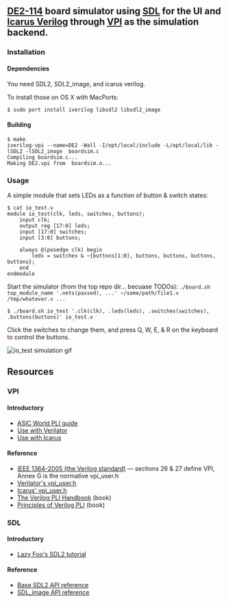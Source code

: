 ## [DE2-114][DE2] board simulator using [SDL][SDL] for the UI and [Icarus Verilog][iverilog] through [VPI][VPI] as the simulation backend.

[DE2]: http://de2-115.terasic.com/
[SDL]: https://www.libsdl.org/
[iverilog]: http://iverilog.icarus.com/
[VPI]: https://en.wikipedia.org/wiki/Verilog_Procedural_Interface

### Installation

#### Dependencies

You need SDL2, SDL2_image, and icarus verilog.

To install those on OS X with MacPorts:

```
$ sudo port install iverilog libsdl2 libsdl2_image
```

#### Building

```
$ make
iverilog-vpi --name=DE2 -Wall -I/opt/local/include -L/opt/local/lib -lSDL2 -lSDL2_image  boardsim.c
Compiling boardsim.c...
Making DE2.vpi from  boardsim.o...
```

### Usage

A simple module that sets LEDs as a function of button & switch states:

```
$ cat io_test.v
module io_test(clk, leds, switches, buttons);
	input clk;
	output reg [17:0] leds;
	input [17:0] switches;
	input [3:0] buttons;

	always @(posedge clk) begin
		leds = switches & ~{buttons[1:0], buttons, buttons, buttons, buttons};
	end
endmodule
```

Start the simulator (from the top repo dir... becuase TODOs): `./board.sh top_module_name '.nets(passed), ...' ~/some/path/file1.v /tmp/whatever.v ...`

```
$ ./board.sh io_test '.clk(clk), .leds(leds), .switches(switches), .buttons(buttons)' io_test.v
```

Click the switches to change them, and press Q, W, E, & R on the keyboard to control the buttons.

![io_test simulation gif](io_test.gif)

## Resources

### VPI
#### Introductory
- [ASIC World PLI guide](http://www.asic-world.com/verilog/pli.html)
- [Use with Verilator](http://www.veripool.org/projects/verilator/wiki/manual-verilator#VERIFICATION-PROCEDURAL-INTERFACE-VPI)
- [Use with Icarus](http://iverilog.wikia.com/wiki/Using_VPI)

#### Reference
- [IEEE 1364-2005 (the Verilog standard)](http://ieeexplore.ieee.org/stamp/stamp.jsp?arnumber=1620780) &mdash; sections 26 & 27 define VPI, Annex G is the normative vpi_user.h
- [Verilator's vpi_user.h](https://github.com/grg/verilator/blob/master/include/vltstd/vpi_user.h)
- [Icarus' vpi_user.h](https://github.com/steveicarus/iverilog/blob/master/vpi_user.h)
- [The Verilog PLI Handbook](https://books.google.com/books?id=LGTSBwAAQBAJ) (book)
- [Principles of Verilog PLI](https://books.google.com/books?id=VKXfBwAAQBAJ) (book)

### SDL
#### Introductory
- [Lazy Foo's SDL2 tutorial](http://lazyfoo.net/tutorials/SDL/)

#### Reference
- [Base SDL2 API reference](https://wiki.libsdl.org/CategoryAPI)
- [SDL_image API reference](https://www.libsdl.org/projects/SDL_image/docs/SDL_image.html)

